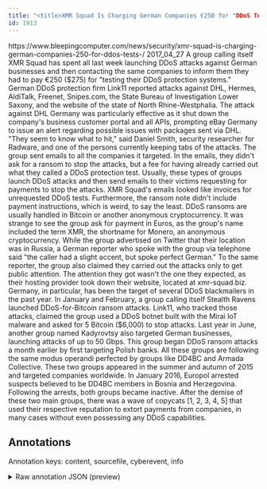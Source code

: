 ```yaml
---
title: "<title>XMR Squad Is Charging German Companies €250 for "DDoS Tests"</title>"
id: 1913
---
```


<title>XMR Squad Is Charging German Companies €250 for "DDoS Tests"</title>
<source> https://www.bleepingcomputer.com/news/security/xmr-squad-is-charging-german-companies-250-for-ddos-tests-/ </source>
<date> 2017_04_27 </date>
<text>
A group calling itself XMR Squad has spent all last week launching DDoS attacks against German businesses and then contacting the same companies to inform them they had to pay €250 ($275) for "testing their DDoS protection systems."
German DDoS protection firm Link11 reported attacks against DHL, Hermes, AldiTalk, Freenet, Snipes.com, the State Bureau of Investigation Lower Saxony, and the website of the state of North Rhine-Westphalia.
The attack against DHL Germany was particularly effective as it shut down the company's business customer portal and all APIs, prompting eBay Germany to issue an alert regarding possible issues with packages sent via DHL.
"They seem to know what to hit," said Daniel Smith, security researcher for Radware, and one of the persons currently keeping tabs of the attacks.
The group sent emails to all the companies it targeted. In the emails, they didn't ask for a ransom to stop the attacks, but a fee for having already carried out what they called a DDoS protection test.
Usually, these types of groups launch DDoS attacks and then send emails to their victims requesting for payments to stop the attacks. XMR Squad's emails looked like invoices for unrequested DDoS tests.
Furthermore, the ransom note didn't include payment instructions, which is weird, to say the least. DDoS ransoms are usually handled in Bitcoin or another anonymous cryptocurrency. It was strange to see the group ask for payment in Euros, as the group's name included the term XMR, the shortname for Monero, an anonymous cryptocurrency.
While the group advertised on Twitter that their location was in Russia, a German reporter who spoke with the group via telephone said "the caller had a slight accent, but spoke perfect German."
To the same reporter, the group also claimed they carried out the attacks only to get public attention. The attention they got wasn't the one they expected, as their hosting provider took down their website, located at xmr-squad.biz.
Germany, in particular, has been the target of several DDoS blackmailers in the past year. In January and February, a group calling itself Stealth Ravens launched DDoS-for-Bitcoin ransom attacks.
Link11, who tracked those attacks, claimed the group used a DDoS botnet built with the Mirai IoT malware and asked for 5 Bitcoin ($6,000) to stop attacks.
Last year in June, another group named Kadyrovtsy also targeted German businesses, launching attacks of up to 50 Gbps. This group began DDoS ransom attacks a month earlier by first targeting Polish banks.
All these groups are following the same modus operandi perfected by groups like DD4BC and Armada Collective. These two groups appeared in the summer and autumn of 2015 and targeted companies worldwide. In January 2016, Europol arrested suspects believed to be DD4BC members in Bosnia and Herzegovina. Following the arrests, both groups became inactive.
After the demise of these two main groups, there was a wave of copycats [1, 2, 3, 4, 5] that used their respective reputation to extort payments from companies, in many cases without even possessing any DDoS capabilities.
</text>



## Annotations

Annotation keys: content, sourcefile, cyberevent, info

<details>
<summary>Raw annotation JSON (preview)</summary>

```json
{
  "content": "A group calling itself XMR Squad has spent all last week launching DDoS attacks against German businesses and then contacting the same companies to inform them they had to pay \u20ac250 ($275) for \"testing their DDoS protection systems.\" German DDoS protection firm Link11 reported attacks against DHL, Hermes, AldiTalk, Freenet, Snipes.com, the State Bureau of Investigation Lower Saxony, and the website of the state of North Rhine-Westphalia. The attack against DHL Germany was particularly effective as it shut down the company's business customer portal and all APIs, prompting eBay Germany to issue an alert regarding possible issues with packages sent via DHL. \"They seem to know what to hit,\" said Daniel Smith, security researcher for Radware, and one of the persons currently keeping tabs of the attacks. The group sent emails to all the companies it targeted. In the emails, they didn't ask for a ransom to stop the attacks, but a fee for having already carried out what they called a DDoS protection test. Usually, these types of groups launch DDoS attacks and then send emails to their victims requesting for payments to stop the attacks. XMR Squad's emails looked like invoices for unrequested DDoS tests. Furthermore, the ransom note didn't include payment instructions, which is weird, to say the least. DDoS ransoms are usually handled in Bitcoin or another anonymous cryptocurrency. It was strange to see the group ask for payment in Euros, as the group's name included the term XMR, the shortname for Monero, an anonymous cryptocurrency. While the group advertised on Twitter that their location was in Russia, a German reporter who spoke with the group via telephone said \"the caller had a slight accent, but spoke perfect German.\" To the same reporter, the group also claimed they carried out the attacks only to get public attention. The attention they got wasn't the one they expected, as their hosting provider took down their website, located at xmr-squad.biz. Germany, in particular, has been the target of several DDoS blackmailers in the past year. In January and February, a group calling itself Stealth Ravens launched DDoS-for-Bitcoin ransom attacks. Link11, who tracked those attacks, claimed the group used a DDoS botnet built with the Mirai IoT malware and asked for 5 Bitcoin ($6,000) to stop attacks. Last year in June, another group named Kadyrovtsy also targeted German businesses, launching attacks of up to 50 Gbps. This group began DDoS ransom attacks a month earlier by first targeting Polish banks. All these groups are following the same modus operandi perfected by groups like DD4BC and Armada Collective. These two groups appeared in the summer and autumn of 2015 and targeted companies worldwide. In January 2016, Europol arrested suspects believed to be DD4BC members in Bosnia and Herzegovina. Following the arrests, both groups became inactive. After the demise of these two main groups, there was a wave of copycats [1, 2, 3, 4, 5] that used their respective reputation to extort payments from companies, in many cases without even possessing any DDoS capabilities.",
  "sourcefile": "1913.txt",
  "cyberevent": {
    "hopper": [
      {
        "index": 0,
        "relation": "Same",
        "events": [
          {
            "index": "E5",
            "type": "Attack",
            "realis": "Actual",
            "nugget": {
              "startOffset": 1102,
              "index": "T15",
              "endOffset": 1125,
              "text": "requesting for payments"
            },
            "argument": [
              {
                "index": "T18",
                "text": "groups",
                "endOffset": 1043,
                "role": {
                  "type": "Attacker"
                },
                "startOffset": 1037,
                "type": "Organization"
              },
              {
                "index": "T17",
                "text": "launch DDoS attacks",
                "endOf
```
</details>
